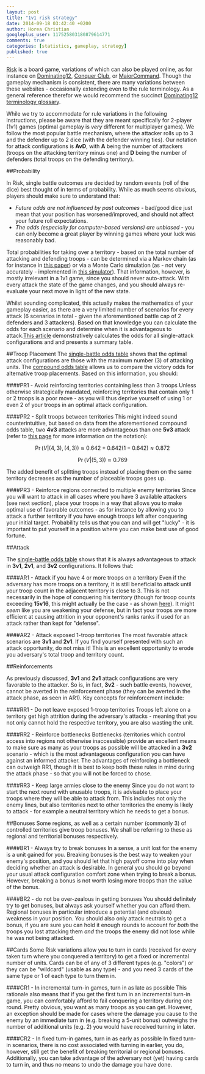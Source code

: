 ```yaml
---
layout: post
title: "1v1 risk strategy"
date: 2014-09-18 03:42:40 +0200
author: Horea Christian
googleplus_user: 117525803180879614771
comments: true
categories: [statistics, gameplay, strategy]
published: true
---
```


[Risk](https://en.wikipedia.org/wiki/Risk_(game)) is a board game, variations of which can also be played online, as for instance on [Dominating12](www.dominating12.com), [Conquer Club](http://www.conquerclub.com/), or [MajorCommand](http://www.majorcommand.com/).
Though the gameplay mechanism is consistent, there are many variations between these websites - occasionally extending even to the rule terminology.
As a general reference therefor we would recommend the succinct [Dominating12 terminology glossary](http://www.dominating12.com/?cmd=tutorial&act=glossary).

While we try to accommodate for rule variations in the following instructions, please be aware that they are meant specifically for 2-player (1v1) games (optimal gameplay is *very* different for multiplayer games).
We follow the most popular battle mechanism, where the attacker rolls up to 3 and the defender up to 2 dice (with the defender winning ties).
Our notation for attack configurations is **AvD**, with **A** being the number of attackers (troops on the attacking territory minus one) and **D** being the number of defenders (total troops on the defending territory).

<!-- more -->

##Probability

In Risk, single battle outcomes are decided by random events (roll of the dice) best thought of in terms of probability.
While as much seems obvious, players should make sure to understand that:

* *Future odds are not influenced by past outcomes* - bad/good dice just mean that your position has worsened/improved, and should not affect your future roll expectations.
* *The odds (especially for computer-based versions) are unbiased* - you can only become a great player by winning games where your luck was reasonably bad.

Total probabilities for taking over a territory - based on the total number of attacking and defending troops - can be determined via a Markov chain (as for instance in [this paper](http://www4.stat.ncsu.edu/~jaosborn/research/RISK.pdf)) or via a Monte Carlo simulation (as - not very accurately - implemented in [this simulator](http://riskodds.com/index.php)).
That information, however, is mostly irrelevant in a 1v1 game, since you should never auto-attack.
With every attack the state of the game changes, and you should always re-evaluate your next move in light of the new state.

Whilst sounding complicated, this actually makes the mathematics of your gameplay easier, as there are a very limited number of scenarios for every attack (6 scenarios in total - given the aforementioned battle cap of 2 defenders and 3 attackers).
Based on that knowledge you can calculate the odds for each scenario and determine when it is advantageous to attack.[This article](http://chymeric.eu/blog/2014/07/23/per-attack-risk-dice-odds/) demonstratively calculates the odds for all single-attack configurations and and presents a summary table. 

##Troop Placement
The [single-battle odds table](http://chymeric.eu/blog/2014/07/23/per-attack-risk-dice-odds/) shows that the optimal attack configurations are those with the maximum number (3) of attacking units.
The [compound odds table](http://www4.stat.ncsu.edu/~jaosborn/research/RISK.pdf) allows us to compare the victory odds for alternative troop placements.
Based on this information, you should:

####PR1 - Avoid reinforcing territories containing less than 3 troops
Unless otherwise strategically mandated, reinforcing territories that contain only 1 or 2 troops is a poor move - as you will thus deprive yourself of using 1 or even 2 of your troops in an optimal attack configuration.

####PR2 - Split troops between territories
This might indeed sound counterintuitive, but based on data from the aforementioned compound odds table, two **4v3** attacks are more advantageous than one **5v3** attack (refer to [this page](http://chymeric.eu/blog/2014/07/23/per-attack-risk-dice-odds/) for more information on the notation):

$$
\Pr(V\vert(4,3),(4,3)) \approx 0.642+0.642(1-0.642) \approx 0.872
$$

$$
\Pr(V\vert(5,3)) \approx 0.769
$$

The added benefit of splitting troops instead of placing them on the same territory decreases as the number of placeable troops goes up.

####PR3 - Reinforce regions connected to multiple enemy territories
Since you will want to attack in all cases where you have 3 available attackers (see next section), place your troops in a way that allows you to make optimal use of favorable outcomes -
as for instance by allowing you to attack a further territory if you have enough troops left after conquering your initial target.
Probability tells us that you can and will get "lucky" - it is important to put yourself in a position where you can make best use of good fortune.

##Attack

The [single-battle odds table](http://chymeric.eu/blog/2014/07/23/per-attack-risk-dice-odds/) shows that it is always advantageous to attack in **3v1**, **2v1**, and **3v2** configurations. 
It follows that:

####AR1 - Attack if you have 4 or more troops on a territory
Even if the adversary has more troops on a territory, it is still beneficial to attack until your troop count in the adjacent territory is close to 3.
This is not necessarily in the hope of conquering his territory (though for troop counts exceeding **15v16**, this might actually be the case - as shown [here](http://www4.stat.ncsu.edu/~jaosborn/research/RISK.pdf)).
It might *seem* like you are weakening your defense, but in fact your troops are more efficient at causing attrition in your opponent's ranks ranks if used for an attack rather than kept for "defense".

####AR2 - Attack exposed 1-troop territories
The most favorable attack scenarios are **3v1** and **2v1**.
If you find yourself presented with such an attack opportunity, do not miss it!
This is an excellent opportunity to erode you adversary's total troop and territory count.

##Reinforcements

As previously discussed, **3v1** and **2v1** attack configurations are very favorable to the attacker.
So is, in fact, **3v2** - such battle events, however, cannot be averted in the reinforcement phase (they can be averted in the attack phase, as seen in AR1).
Key concepts for reinforcement include:

####RR1 - Do not leave exposed 1-troop territories
Troops left alone on a territory get high attrition during the adversary's attacks - meaning that you not only cannot hold the respective territory, you are also wasting the unit.

####RR2 - Reinforce bottlenecks
Bottlenecks (territories which control access into regions not otherwise inaccessible) provide an excellent means to make sure as many as your troops as possible will be attacked in a **3v2** scenario -
which is the most advantageous configuration you can have against an informed attacker.
The advantages of reinforcing a bottleneck can outweigh RR1, though it is best to keep both these rules in mind during the attack phase - so that you will not be forced to chose.

####RR3 - Keep large armies close to the enemy
Since you do not want to start the next round with unusable troops, it is advisable to place your troops where they will be able to attack from.
This includes not only the enemy lines, but also territories next to other territories the enemy is likely to attack - for example a neutral territory which he needs to get a bonus.

##Bonuses
Some regions, as well as a certain number (commonly 3) of controlled territories give troop bonuses.
We shall be referring to these as regional and territorial bonuses respectively.

####BR1 - Always try to break bonuses
In a sense, a unit lost for the enemy is a unit gained for you.
Breaking bonuses is the best way to weaken your enemy's position, and you should let that high payoff come into play when deciding whether an attack is desirable.
In general you should go beyond your usual attack configuration comfort zone when trying to break a bonus. 
However, breaking a bonus is not worth losing more troops than the value of the bonus.

####BR2 - do not be over-zealous in getting bonuses
You should definitely try to get bonuses, but always ask yourself whether you can afford them.
Regional bonuses in particular introduce a potential (and obvious) weakness in your position.
You should also only attack neutrals to get a bonus, if you are sure you can hold it enough rounds to account for *both* the troops you lost attacking them *and* the troops the enemy did not lose while he was not being attacked.

##Cards
Some Risk variations allow you to turn in cards (received for every taken turn where you conquered a territory) to get a fixed or incremental number of units.
Cards can be of any of 3 different types (e.g. "colors") or they can be "wildcard" (usable as any type) - and you need 3 cards of the same type or 1 of each type to turn them in.

####CR1 - In incremental turn-in games, turn in as late as possible
This rationale also means that if you get the first turn in an incremental turn-in game, you can comfortably afford to fail conquering a territory during one round.
Pretty obvious, you want as many troops as you can get. 
However, an exception should be made for cases where the damage you cause to the enemy by an immediate turn in (e.g. breaking a 5-unit bonus) outweighs the number of additional units (e.g. 2) you would have received turning in later.

####CR2 - In fixed turn-in games, turn in as early as possible
In fixed turn-in scenarios, there is no cost associated with turning in earlier, you do, however, still get the benefit of breaking territorial or regional bonuses.
Additionally, you can take advantage of the adversary not (yet) having cards to turn in, and thus no means to undo the damage you have done. 




